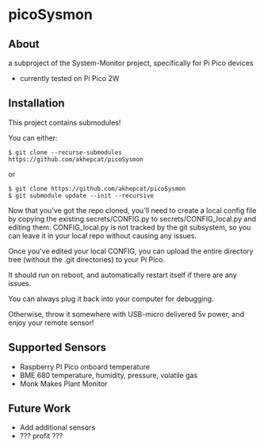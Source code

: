 # picoSysmon

## About
a subproject of the System-Monitor project, specifically for Pi Pico devices
- currently tested on Pi Pico 2W

## Installation
This project contains submodules!

You can either:

    $ git clone --recurse-submodules https://github.com/akhepcat/picoSysmon

or

    $ git clone https://github.com/akhepcat/picoSysmon
    $ git submodule update --init --recursive


Now that you've got the repo cloned, you'll need to create a local config
file by copying the existing secrets/CONFIG.py  to secrets/CONFIG_local.py
and editing them.   CONFIG_local.py is not tracked by the git subsystem, so
you can leave it in your local repo without causing any issues.

Once you've edited your local CONFIG,  you can upload the entire directory
tree  (without the .git directories)  to your Pi Pico.  

It should run on reboot, and automatically restart itself if there are any
issues.

You can always plug it back into your computer for debugging.

Otherwise, throw it somewhere with USB-micro delivered 5v power, and enjoy
your remote sensor!

## Supported Sensors

- Raspberry PI Pico onboard temperature
- BME 680 temperature, humidity, pressure, volatile gas
- Monk Makes Plant Monitor

## Future Work

- Add additional sensors
- ??? profit ???
